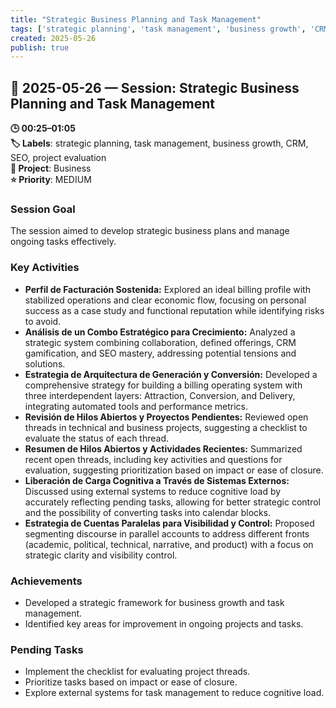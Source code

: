 ```yaml
---
title: "Strategic Business Planning and Task Management"
tags: ['strategic planning', 'task management', 'business growth', 'CRM', 'SEO', 'project evaluation']
created: 2025-05-26
publish: true
---
```


## 📅 2025-05-26 — Session: Strategic Business Planning and Task Management

**🕒 00:25–01:05**  
**🏷️ Labels**: strategic planning, task management, business growth, CRM, SEO, project evaluation  
**📂 Project**: Business  
**⭐ Priority**: MEDIUM  


### Session Goal
The session aimed to develop strategic business plans and manage ongoing tasks effectively.

### Key Activities
- **Perfil de Facturación Sostenida:** Explored an ideal billing profile with stabilized operations and clear economic flow, focusing on personal success as a case study and functional reputation while identifying risks to avoid.
- **Análisis de un Combo Estratégico para Crecimiento:** Analyzed a strategic system combining collaboration, defined offerings, CRM gamification, and SEO mastery, addressing potential tensions and solutions.
- **Estrategia de Arquitectura de Generación y Conversión:** Developed a comprehensive strategy for building a billing operating system with three interdependent layers: Attraction, Conversion, and Delivery, integrating automated tools and performance metrics.
- **Revisión de Hilos Abiertos y Proyectos Pendientes:** Reviewed open threads in technical and business projects, suggesting a checklist to evaluate the status of each thread.
- **Resumen de Hilos Abiertos y Actividades Recientes:** Summarized recent open threads, including key activities and questions for evaluation, suggesting prioritization based on impact or ease of closure.
- **Liberación de Carga Cognitiva a Través de Sistemas Externos:** Discussed using external systems to reduce cognitive load by accurately reflecting pending tasks, allowing for better strategic control and the possibility of converting tasks into calendar blocks.
- **Estrategia de Cuentas Paralelas para Visibilidad y Control:** Proposed segmenting discourse in parallel accounts to address different fronts (academic, political, technical, narrative, and product) with a focus on strategic clarity and visibility control.

### Achievements
- Developed a strategic framework for business growth and task management.
- Identified key areas for improvement in ongoing projects and tasks.

### Pending Tasks
- Implement the checklist for evaluating project threads.
- Prioritize tasks based on impact or ease of closure.
- Explore external systems for task management to reduce cognitive load.
